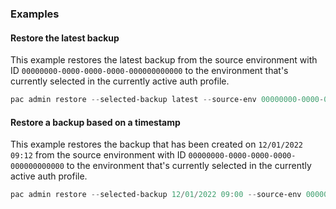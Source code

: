 ### Examples

#### Restore the latest backup

This example restores the latest backup from the source environment with ID `00000000-0000-0000-0000-000000000000` to the environment that's currently selected in the currently active auth profile.

```powershell
pac admin restore --selected-backup latest --source-env 00000000-0000-0000-0000-000000000000
```

#### Restore a backup based on a timestamp

This example restores the backup that has been created on `12/01/2022 09:12` from the source environment with ID `00000000-0000-0000-0000-000000000000` to the environment that's currently selected in the currently active auth profile.

```powershell
pac admin restore --selected-backup 12/01/2022 09:00 --source-env 00000000-0000-0000-0000-000000000000
```
